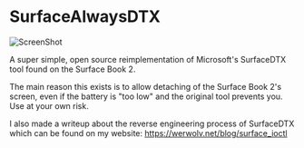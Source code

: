 # SurfaceAlwaysDTX

![ScreenShot](https://puu.sh/GcC63/da2dbd12db.png)

A super simple, open source reimplementation of Microsoft's SurfaceDTX tool found on the Surface Book 2.

The main reason this exists is to allow detaching of the Surface Book 2's screen, even if the battery is "too low" and the original tool prevents you. Use at your own risk.

I also made a writeup about the reverse engineering process of SurfaceDTX which can be found on my website: https://werwolv.net/blog/surface_ioctl
